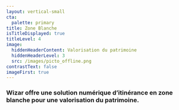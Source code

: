 ```yaml
---
layout: vertical-small
cta:
  palette: primary
title: Zone Blanche
isTitleDisplayed: true
titleLevel: 4
image:
  hiddenHeaderContent: Valorisation du patrimoine
  hiddenHeaderLevel: 3
  src: /images/picto_offline.png
contrastText: false
imageFirst: true
---
```

### Wizar offre une solution numérique d’itinérance en zone blanche pour une valorisation du patrimoine. 


